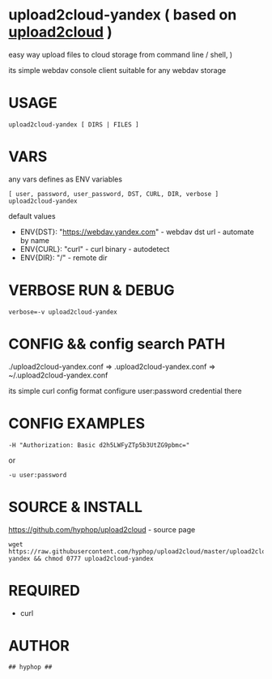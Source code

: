 
# upload2cloud-yandex ( based on [upload2cloud](https://github.com/hyphop/upload2cloud/) )

easy way upload files to cloud storage
from command line / shell, )

its simple webdav console client suitable for any webdav storage

# USAGE 

    upload2cloud-yandex [ DIRS | FILES ]

# VARS

any vars defines as ENV variables

    [ user, password, user_password, DST, CURL, DIR, verbose ] upload2cloud-yandex

default values

+ ENV{DST}: "https://webdav.yandex.com" - webdav dst url - automate by name
+ ENV{CURL}: "curl" - curl binary - autodetect
+ ENV{DIR}: "/" - remote dir

# VERBOSE RUN & DEBUG

    verbose=-v upload2cloud-yandex

# CONFIG && config search PATH

./upload2cloud-yandex.conf => .upload2cloud-yandex.conf => ~/.upload2cloud-yandex.conf

its simple curl config format
configure user:password credential there 

# CONFIG EXAMPLES

    -H "Authorization: Basic d2h5LWFyZTp5b3UtZG9pbmc="
or

    -u user:password

# SOURCE & INSTALL

https://github.com/hyphop/upload2cloud - source page 

    wget https://raw.githubusercontent.com/hyphop/upload2cloud/master/upload2cloud-yandex && chmod 0777 upload2cloud-yandex

# REQUIRED

+ curl

# AUTHOR

    ## hyphop ##


